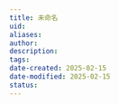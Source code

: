 ```yaml
---
title: 未命名
uid: 
aliases: 
author: 
description: 
tags: 
date-created: 2025-02-15
date-modified: 2025-02-15
status: 
---
```

